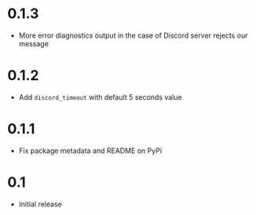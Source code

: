 # 0.1.3

- More error diagnostics output in the case of Discord server rejects our message 

# 0.1.2

- Add `discord_timeout` with default 5 seconds value

# 0.1.1

- Fix package metadata and README on PyPi

# 0.1

- Initial release
